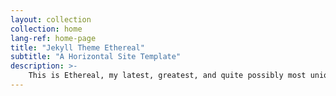 ```yaml
---
layout: collection
collection: home
lang-ref: home-page
title: "Jekyll Theme Ethereal"
subtitle: "A Horizontal Site Template"
description: >-
    This is Ethereal, my latest, greatest, and quite possibly most unique template for HTML5 UP.<br/><br/> Since releasing Parallelism 3-4 years ago (!!!), I've been dying to do another side-scrolling template with more in the way of flexibility/customization potential.<br/><br/> The result is this template, Ethereal, which combines a robust side-scrolling framework of my own creation (with various "scroll-assist" features like drag/momentum scrolling, keyboard shortcuts, etc.) with a unique look and feel, a lightbox gallery, tons of customization options, and, of course, full responsiveness. Hope you dig it :)
---
```

